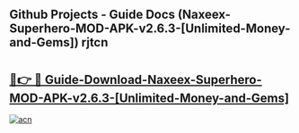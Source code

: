 ## Github Projects - Guide Docs (Naxeex-Superhero-MOD-APK-v2.6.3-[Unlimited-Money-and-Gems]) rjtcn

# <h2><a href="https://apkcomod.com?title=Naxeex-Superhero-MOD-APK-v2.6.3-[Unlimited-Money-and-Gems]">🔗👉 🔴 Guide-Download-Naxeex-Superhero-MOD-APK-v2.6.3-[Unlimited-Money-and-Gems] </a></h2>

[![acn](https://github.com/user-attachments/assets/0f9c940e-d8b0-45ae-aac7-cd30a18b3e1c)](https://apkcomod.com?title=Naxeex-Superhero-MOD-APK-v2.6.3-[Unlimited-Money-and-Gems])
